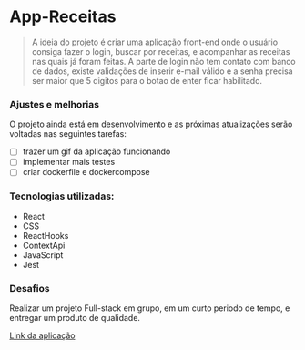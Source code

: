 # App-Receitas

> A ideia do projeto é criar uma aplicação front-end onde o usuário consiga fazer o login, buscar por receitas, e acompanhar as receitas nas quais já foram feitas. A parte de login não tem contato com banco de dados, existe validações de inserir e-mail válido e a senha precisa ser maior que 5 digitos para o botao de enter ficar habilitado.

### Ajustes e melhorias

O projeto ainda está em desenvolvimento e as próximas atualizações serão voltadas nas seguintes tarefas:

- [ ] trazer um gif da aplicação funcionando
- [ ] implementar mais testes
- [ ] criar dockerfile e dockercompose

### Tecnologias utilizadas:

- React
- CSS
- ReactHooks
- ContextApi
- JavaScript
- Jest


### Desafios

Realizar um projeto Full-stack em grupo, em um curto periodo de tempo, e entregar um produto de qualidade.


[Link da aplicação](https://app-receitas-theta.vercel.app/)
